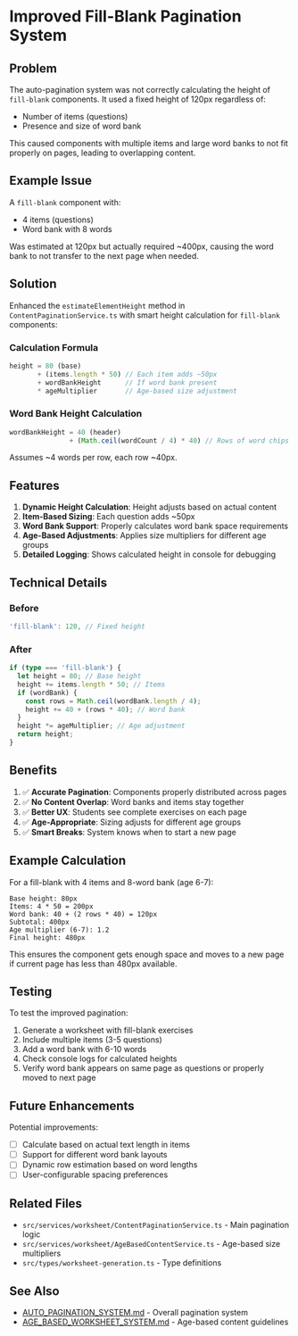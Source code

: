 # Improved Fill-Blank Pagination System

## Problem

The auto-pagination system was not correctly calculating the height of `fill-blank` components. It used a fixed height of 120px regardless of:
- Number of items (questions)
- Presence and size of word bank

This caused components with multiple items and large word banks to not fit properly on pages, leading to overlapping content.

## Example Issue

A `fill-blank` component with:
- 4 items (questions)
- Word bank with 8 words

Was estimated at 120px but actually required ~400px, causing the word bank to not transfer to the next page when needed.

## Solution

Enhanced the `estimateElementHeight` method in `ContentPaginationService.ts` with smart height calculation for `fill-blank` components:

### Calculation Formula

```typescript
height = 80 (base) 
       + (items.length * 50) // Each item adds ~50px
       + wordBankHeight      // If word bank present
       * ageMultiplier       // Age-based size adjustment
```

### Word Bank Height Calculation

```typescript
wordBankHeight = 40 (header) 
               + (Math.ceil(wordCount / 4) * 40) // Rows of word chips
```

Assumes ~4 words per row, each row ~40px.

## Features

1. **Dynamic Height Calculation**: Height adjusts based on actual content
2. **Item-Based Sizing**: Each question adds ~50px
3. **Word Bank Support**: Properly calculates word bank space requirements
4. **Age-Based Adjustments**: Applies size multipliers for different age groups
5. **Detailed Logging**: Shows calculated height in console for debugging

## Technical Details

### Before
```typescript
'fill-blank': 120, // Fixed height
```

### After
```typescript
if (type === 'fill-blank') {
  let height = 80; // Base height
  height += items.length * 50; // Items
  if (wordBank) {
    const rows = Math.ceil(wordBank.length / 4);
    height += 40 + (rows * 40); // Word bank
  }
  height *= ageMultiplier; // Age adjustment
  return height;
}
```

## Benefits

1. ✅ **Accurate Pagination**: Components properly distributed across pages
2. ✅ **No Content Overlap**: Word banks and items stay together
3. ✅ **Better UX**: Students see complete exercises on each page
4. ✅ **Age-Appropriate**: Sizing adjusts for different age groups
5. ✅ **Smart Breaks**: System knows when to start a new page

## Example Calculation

For a fill-blank with 4 items and 8-word bank (age 6-7):

```
Base height: 80px
Items: 4 * 50 = 200px
Word bank: 40 + (2 rows * 40) = 120px
Subtotal: 400px
Age multiplier (6-7): 1.2
Final height: 480px
```

This ensures the component gets enough space and moves to a new page if current page has less than 480px available.

## Testing

To test the improved pagination:

1. Generate a worksheet with fill-blank exercises
2. Include multiple items (3-5 questions)
3. Add a word bank with 6-10 words
4. Check console logs for calculated heights
5. Verify word bank appears on same page as questions or properly moved to next page

## Future Enhancements

Potential improvements:
- [ ] Calculate based on actual text length in items
- [ ] Support for different word bank layouts
- [ ] Dynamic row estimation based on word lengths
- [ ] User-configurable spacing preferences

## Related Files

- `src/services/worksheet/ContentPaginationService.ts` - Main pagination logic
- `src/services/worksheet/AgeBasedContentService.ts` - Age-based size multipliers
- `src/types/worksheet-generation.ts` - Type definitions

## See Also

- [AUTO_PAGINATION_SYSTEM.md](./AUTO_PAGINATION_SYSTEM.md) - Overall pagination system
- [AGE_BASED_WORKSHEET_SYSTEM.md](./AGE_BASED_WORKSHEET_SYSTEM.md) - Age-based content guidelines

